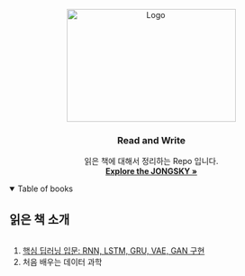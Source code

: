 
<p align="center">
  <a href="https://github.com/JONGSKY/Read-and-Write">
    <img src="https://cdn.pixabay.com/photo/2016/01/27/04/32/books-1163695_960_720.jpg" alt="Logo" width="300" height="200">
  </a>

  <h3 align="center">Read and Write</h3>
  <p align="center">
    읽은 책에 대해서 정리하는 Repo 입니다.
    <br />
    <a href="https://www.notion.so/jongsky/Jongho-Lee-40fcd70fb3384dfd923c1b8370522cb0"><strong>Explore the JONGSKY »</strong></a>
    <br />
<!--     <br />
    <a href="https://github.com/github_username/repo_name">View Demo</a>
    ·
    <a href="https://github.com/github_username/repo_name/issues">Report Bug</a>
    ·
    <a href="https://github.com/github_username/repo_name/issues">Request Feature</a> -->
  </p>

</p>


<!-- TABLE OF CONTENTS -->
<details open="open">
  <summary>Table of books</summary>
  <h2 style="display: inline-block">읽은 책 소개</h2>
  <ol>
    <li>
      <a href="https://github.com/JONGSKY/Read-and-Write/tree/master/Introdcution_DL_point">핵심 딥러닝 입문: RNN, LSTM, GRU, VAE, GAN 구현</a>
    </li>
    <li>
      처음 배우는 데이터 과학
    </li>
  </ol>
</details>
